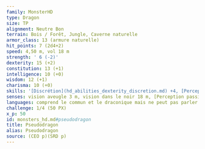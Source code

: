 ```yaml
---
family: MonsterHD
type: Dragon
size: TP
alignment: Neutre Bon
terrain: Bois / Forêt, Jungle, Caverne naturelle
armor_class: 13 (armure naturelle)
hit_points: 7 (2d4+2)
speed: 4,50 m, vol 18 m
strength: ' 6 (-2)'
dexterity: 15 (+2)
constitution: 13 (+1)
intelligence: 10 (+0)
wisdom: 12 (+1)
charisma: 10 (+0)
skills: '[Discrétion](hd_abilities_dexterity_discretion.md) +4, [Perception](hd_abilities_wisdom_perception.md) +3'
senses: vision aveugle 3 m, vision dans le noir 18 m, [Perception passive](hd_abilities_dexterity_perception_passive.md) 13
languages: comprend le commun et le draconique mais ne peut pas parler
challenge: 1/4 (50 PX)
x_p: 50
id: monsters_hd.md#pseudodragon
title: Pseudodragon
alias: Pseudodragon
source: (CEO p)(SRD p)
---
```


